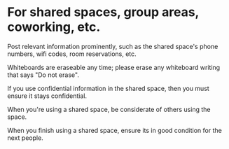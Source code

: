 # For shared spaces, group areas, coworking, etc.

Post relevant information prominently, such as the shared space's phone numbers, wifi codes, room reservations, etc.

Whiteboards are eraseable any time; please erase any whiteboard writing that says "Do not erase".

If you use confidential information in the shared space, then you must ensure it stays confidential.

When you're using a shared space, be considerate of others using the space.

When you finish using a shared space, ensure its in good condition for the next people.
